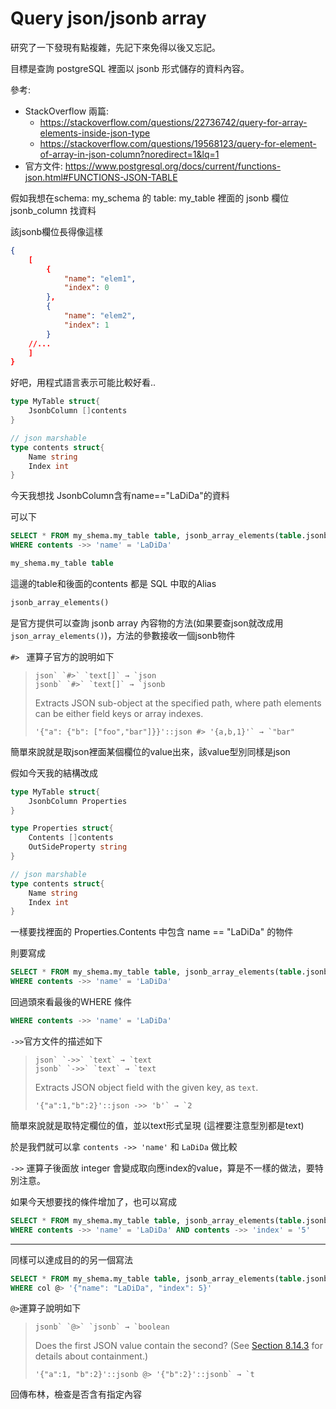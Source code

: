# Query json/jsonb array



研究了一下發現有點複雜，先記下來免得以後又忘記。

目標是查詢 postgreSQL 裡面以 jsonb 形式儲存的資料內容。



參考:

* StackOverflow 兩篇:
  * https://stackoverflow.com/questions/22736742/query-for-array-elements-inside-json-type
  * https://stackoverflow.com/questions/19568123/query-for-element-of-array-in-json-column?noredirect=1&lq=1
* 官方文件: https://www.postgresql.org/docs/current/functions-json.html#FUNCTIONS-JSON-TABLE



假如我想在schema: my_schema 的 table: my_table 裡面的 jsonb 欄位 jsonb_column 找資料

該jsonb欄位長得像這樣

```json
{
    [
    	{
    	    "name": "elem1",
  	  		"index": 0
    	},
    	{
    	    "name": "elem2",
  	  		"index": 1
    	}
    //...
    ]
}
```

好吧，用程式語言表示可能比較好看..

```go
type MyTable struct{
	JsonbColumn []contents
}

// json marshable
type contents struct{
    Name string
    Index int
}
```



今天我想找 JsonbColumn含有name=="LaDiDa"的資料

可以下

```sql
SELECT * FROM my_shema.my_table table, jsonb_array_elements(table.jsonb_column #> '{}') contents
WHERE contents ->> 'name' = 'LaDiDa'
```



```sql
my_shema.my_table table
```

這邊的table和後面的contents 都是 SQL 中取的Alias



```sql
jsonb_array_elements()
```

是官方提供可以查詢 jsonb array 內容物的方法(如果要查json就改成用`json_array_elements()`)，方法的參數接收一個jsonb物件

`#> ` 運算子官方的說明如下

> ```
> json` `#>` `text[]` → `json
> jsonb` `#>` `text[]` → `jsonb
> ```
>
> Extracts JSON sub-object at the specified path, where path elements can be either field keys or array indexes.
>
> ```
> '{"a": {"b": ["foo","bar"]}}'::json #> '{a,b,1}'` → `"bar"
> ```

簡單來說就是取json裡面某個欄位的value出來，該value型別同樣是json

假如今天我的結構改成

```go
type MyTable struct{
	JsonbColumn Properties
}

type Properties struct{
    Contents []contents
    OutSideProperty string
}

// json marshable
type contents struct{
    Name string
    Index int
}
```

一樣要找裡面的 Properties.Contents 中包含 name == "LaDiDa"  的物件

則要寫成

```sql
SELECT * FROM my_shema.my_table table, jsonb_array_elements(table.jsonb_column #> '{contents}') contents
WHERE contents ->> 'name' = 'LaDiDa'
```



回過頭來看最後的WHERE 條件

```sql
WHERE contents ->> 'name' = 'LaDiDa'
```

`->>`官方文件的描述如下

> ```
> json` `->>` `text` → `text
> jsonb` `->>` `text` → `text
> ```
>
> Extracts JSON object field with the given key, as `text`.
>
> ```
> '{"a":1,"b":2}'::json ->> 'b'` → `2
> ```

簡單來說就是取特定欄位的值，並以text形式呈現 (這裡要注意型別都是text)

於是我們就可以拿 `contents ->> 'name'` 和 `LaDiDa` 做比較

`->>` 運算子後面放 integer 會變成取向應index的value，算是不一樣的做法，要特別注意。



如果今天想要找的條件增加了，也可以寫成

```sql
SELECT * FROM my_shema.my_table table, jsonb_array_elements(table.jsonb_column #> '{}') contents
WHERE contents ->> 'name' = 'LaDiDa' AND contents ->> 'index' = '5'
```



---

同樣可以達成目的的另一個寫法

```sql
SELECT * FROM my_shema.my_table table, jsonb_array_elements(table.jsonb_column) col
WHERE col @> '{"name": "LaDiDa", "index": 5}'
```



`@>`運算子說明如下

> ```
> jsonb` `@>` `jsonb` → `boolean
> ```
>
> Does the first JSON value contain the second? (See [Section 8.14.3](https://www.postgresql.org/docs/current/datatype-json.html#JSON-CONTAINMENT) for details about containment.)
>
> ```
> '{"a":1, "b":2}'::jsonb @> '{"b":2}'::jsonb` → `t
> ```

回傳布林，檢查是否含有指定內容



